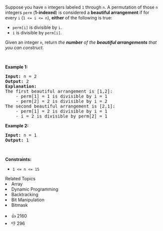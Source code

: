 <p>Suppose you have <code>n</code> integers labeled <code>1</code> through <code>n</code>. A permutation of those <code>n</code> integers <code>perm</code> (<strong>1-indexed</strong>) is considered a <strong>beautiful arrangement</strong> if for every <code>i</code> (<code>1 &lt;= i &lt;= n</code>), <strong>either</strong> of the following is true:</p>

<ul>
	<li><code>perm[i]</code> is divisible by <code>i</code>.</li>
	<li><code>i</code> is divisible by <code>perm[i]</code>.</li>
</ul>

<p>Given an integer <code>n</code>, return <em>the <strong>number</strong> of the <strong>beautiful arrangements</strong> that you can construct</em>.</p>

<p>&nbsp;</p>
<p><strong>Example 1:</strong></p>

<pre>
<strong>Input:</strong> n = 2
<strong>Output:</strong> 2
<b>Explanation:</b> 
The first beautiful arrangement is [1,2]:
    - perm[1] = 1 is divisible by i = 1
    - perm[2] = 2 is divisible by i = 2
The second beautiful arrangement is [2,1]:
    - perm[1] = 2 is divisible by i = 1
    - i = 2 is divisible by perm[2] = 1
</pre>

<p><strong>Example 2:</strong></p>

<pre>
<strong>Input:</strong> n = 1
<strong>Output:</strong> 1
</pre>

<p>&nbsp;</p>
<p><strong>Constraints:</strong></p>

<ul>
	<li><code>1 &lt;= n &lt;= 15</code></li>
</ul>
<div><div>Related Topics</div><div><li>Array</li><li>Dynamic Programming</li><li>Backtracking</li><li>Bit Manipulation</li><li>Bitmask</li></div></div><br><div><li>👍 2160</li><li>👎 296</li></div>